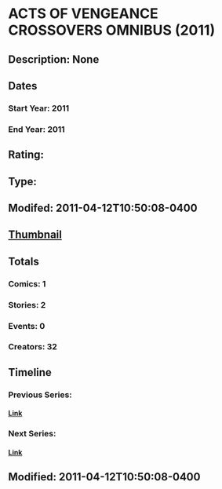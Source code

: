 # ACTS OF VENGEANCE CROSSOVERS OMNIBUS (2011)
## Description: None
## Dates
### Start Year: 2011
### End Year: 2011
## Rating: 
## Type: 
## Modifed: 2011-04-12T10:50:08-0400
## [Thumbnail](http://i.annihil.us/u/prod/marvel/i/mg/b/40/image_not_available.jpg)
## Totals
### Comics: 1
### Stories: 2
### Events: 0
### Creators: 32
## Timeline
### Previous Series: 
#### [Link]()
### Next Series: 
#### [Link]()
## Modified: 2011-04-12T10:50:08-0400